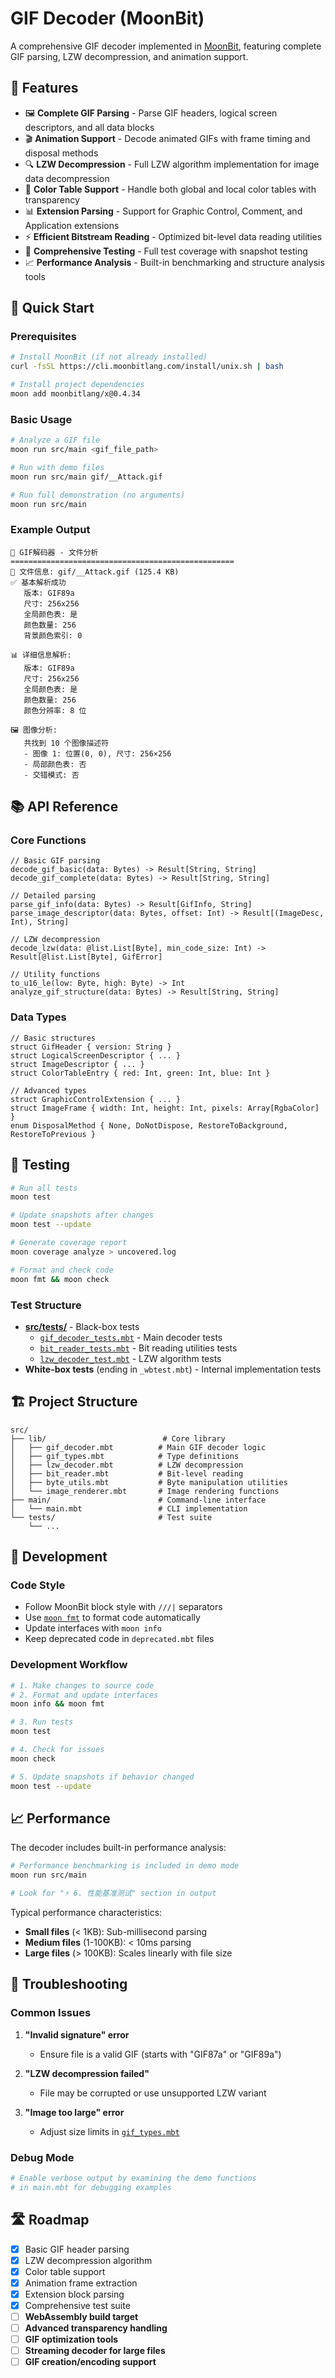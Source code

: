# GIF Decoder (MoonBit)

A comprehensive GIF decoder implemented in [MoonBit](https://www.moonbitlang.com/), featuring complete GIF parsing, LZW decompression, and animation support.

## 🌟 Features

* 🖼️ **Complete GIF Parsing** - Parse GIF headers, logical screen descriptors, and all data blocks
* 🎬 **Animation Support** - Decode animated GIFs with frame timing and disposal methods  
* 🔍 **LZW Decompression** - Full LZW algorithm implementation for image data decompression
* 🎨 **Color Table Support** - Handle both global and local color tables with transparency
* 📊 **Extension Parsing** - Support for Graphic Control, Comment, and Application extensions
* ⚡ **Efficient Bitstream Reading** - Optimized bit-level data reading utilities
* 🧪 **Comprehensive Testing** - Full test coverage with snapshot testing
* 📈 **Performance Analysis** - Built-in benchmarking and structure analysis tools

## 🚀 Quick Start

### Prerequisites
```bash
# Install MoonBit (if not already installed)
curl -fsSL https://cli.moonbitlang.com/install/unix.sh | bash

# Install project dependencies
moon add moonbitlang/x@0.4.34
```

### Basic Usage
```bash
# Analyze a GIF file
moon run src/main <gif_file_path>

# Run with demo files
moon run src/main gif/__Attack.gif

# Run full demonstration (no arguments)
moon run src/main
```

### Example Output
```
🎨 GIF解码器 - 文件分析
==================================================
📁 文件信息: gif/__Attack.gif (125.4 KB)
✅ 基本解析成功
   版本: GIF89a
   尺寸: 256x256
   全局颜色表: 是
   颜色数量: 256
   背景颜色索引: 0

📊 详细信息解析:
   版本: GIF89a
   尺寸: 256x256
   全局颜色表: 是
   颜色数量: 256
   颜色分辨率: 8 位
   
🖼️ 图像分析:
   共找到 10 个图像描述符
   - 图像 1: 位置(0, 0), 尺寸: 256×256
   - 局部颜色表: 否
   - 交错模式: 否
```

## 📚 API Reference

### Core Functions

```moonbit
// Basic GIF parsing
decode_gif_basic(data: Bytes) -> Result[String, String]
decode_gif_complete(data: Bytes) -> Result[String, String]

// Detailed parsing
parse_gif_info(data: Bytes) -> Result[GifInfo, String] 
parse_image_descriptor(data: Bytes, offset: Int) -> Result[(ImageDesc, Int), String]

// LZW decompression  
decode_lzw(data: @list.List[Byte], min_code_size: Int) -> Result[@list.List[Byte], GifError]

// Utility functions
to_u16_le(low: Byte, high: Byte) -> Int
analyze_gif_structure(data: Bytes) -> Result[String, String]
```

### Data Types

```moonbit
// Basic structures
struct GifHeader { version: String }
struct LogicalScreenDescriptor { ... }
struct ImageDescriptor { ... }
struct ColorTableEntry { red: Int, green: Int, blue: Int }

// Advanced types
struct GraphicControlExtension { ... }
struct ImageFrame { width: Int, height: Int, pixels: Array[RgbaColor] }
enum DisposalMethod { None, DoNotDispose, RestoreToBackground, RestoreToPrevious }
```

## 🧪 Testing

```bash
# Run all tests
moon test

# Update snapshots after changes
moon test --update

# Generate coverage report
moon coverage analyze > uncovered.log

# Format and check code
moon fmt && moon check
```

### Test Structure

- **[src/tests/](src/tests/)** - Black-box tests
  - [`gif_decoder_tests.mbt`](src/tests/gif_decoder_tests.mbt) - Main decoder tests
  - [`bit_reader_tests.mbt`](src/tests/bit_reader_tests.mbt) - Bit reading utilities tests
  - [`lzw_decoder_test.mbt`](src/tests/lzw_decoder_test.mbt) - LZW algorithm tests
- **White-box tests** (ending in `_wbtest.mbt`) - Internal implementation tests

## 🏗️ Project Structure

```
src/
├── lib/                          # Core library
│   ├── gif_decoder.mbt          # Main GIF decoder logic
│   ├── gif_types.mbt            # Type definitions  
│   ├── lzw_decoder.mbt          # LZW decompression
│   ├── bit_reader.mbt           # Bit-level reading
│   ├── byte_utils.mbt           # Byte manipulation utilities
│   └── image_renderer.mbt       # Image rendering functions
├── main/                        # Command-line interface
│   └── main.mbt                 # CLI implementation
└── tests/                       # Test suite
    └── ...
```

## 🔧 Development

### Code Style
- Follow MoonBit block style with `///|` separators
- Use [`moon fmt`](Agents.md) to format code automatically  
- Update interfaces with `moon info`
- Keep deprecated code in `deprecated.mbt` files

### Development Workflow
```bash
# 1. Make changes to source code
# 2. Format and update interfaces
moon info && moon fmt

# 3. Run tests
moon test

# 4. Check for issues  
moon check

# 5. Update snapshots if behavior changed
moon test --update
```

## 📈 Performance

The decoder includes built-in performance analysis:

```bash
# Performance benchmarking is included in demo mode
moon run src/main

# Look for "⚡ 6. 性能基准测试" section in output
```

Typical performance characteristics:
- **Small files** (< 1KB): Sub-millisecond parsing
- **Medium files** (1-100KB): < 10ms parsing  
- **Large files** (> 100KB): Scales linearly with file size

## 🐛 Troubleshooting

### Common Issues

1. **"Invalid signature" error**
   - Ensure file is a valid GIF (starts with "GIF87a" or "GIF89a")

2. **"LZW decompression failed"**  
   - File may be corrupted or use unsupported LZW variant

3. **"Image too large" error**
   - Adjust size limits in [`gif_types.mbt`](src/lib/gif_types.mbt)

### Debug Mode
```bash
# Enable verbose output by examining the demo functions
# in main.mbt for debugging examples
```

## 🛣️ Roadmap

- [x] Basic GIF header parsing
- [x] LZW decompression algorithm
- [x] Color table support  
- [x] Animation frame extraction
- [x] Extension block parsing
- [x] Comprehensive test suite
- [ ] **WebAssembly build target**
- [ ] **Advanced transparency handling**
- [ ] **GIF optimization tools**
- [ ] **Streaming decoder for large files**
- [ ] **GIF creation/encoding support**